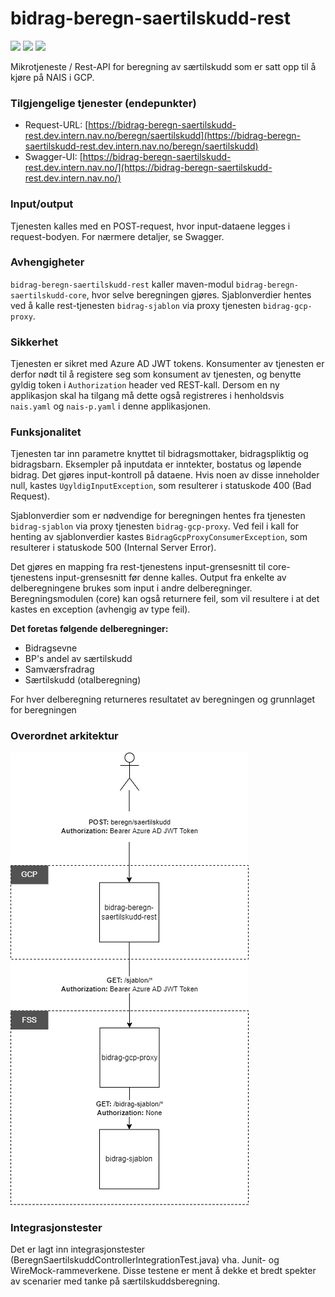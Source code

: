 # bidrag-beregn-saertilskudd-rest

[![](https://github.com/navikt/bidrag-beregn-saertilskudd-rest/actions/workflows/ci.yaml/badge.svg)](https://github.com/navikt/bidrag-beregn-saertilskudd-rest/actions/workflows/ci.yaml)
[![](https://github.com/navikt/bidrag-beregn-saertilskudd-rest/actions/workflows/pr.yaml/badge.svg)](https://github.com/navikt/bidrag-beregn-saertilskudd-rest/actions/workflows/pr.yaml)
[![](https://github.com/navikt/bidrag-beregn-saertilskudd-rest/actions/workflows/release.yaml/badge.svg)](https://github.com/navikt/bidrag-beregn-saertilskudd-rest/actions/workflows/release.yaml)

Mikrotjeneste / Rest-API for beregning av særtilskudd som er satt opp til å kjøre på NAIS i GCP.

### Tilgjengelige tjenester (endepunkter)
* Request-URL: [https://bidrag-beregn-saertilskudd-rest.dev.intern.nav.no/beregn/saertilskudd](https://bidrag-beregn-saertilskudd-rest.dev.intern.nav.no/beregn/saertilskudd)
* Swagger-UI: [https://bidrag-beregn-saertilskudd-rest.dev.intern.nav.no/](https://bidrag-beregn-saertilskudd-rest.dev.intern.nav.no/)

### Input/output
Tjenesten kalles med en POST-request, hvor input-dataene legges i request-bodyen. For nærmere detaljer, se Swagger.

### Avhengigheter
`bidrag-beregn-saertilskudd-rest` kaller maven-modul `bidrag-beregn-saertilskudd-core`, hvor selve beregningen gjøres.
Sjablonverdier hentes ved å kalle rest-tjenesten `bidrag-sjablon` via proxy tjenesten `bidrag-gcp-proxy`.

### Sikkerhet
Tjenesten er sikret med Azure AD JWT tokens. Konsumenter av tjenesten er derfor nødt til å registere seg som konsument av tjenesten, og benytte gyldig token i `Authorization` header ved REST-kall. Dersom en ny applikasjon skal ha tilgang må dette også registreres i henholdsvis `nais.yaml` og `nais-p.yaml` i denne applikasjonen.

### Funksjonalitet
Tjenesten tar inn parametre knyttet til bidragsmottaker, bidragspliktig og bidragsbarn. Eksempler på inputdata er inntekter, bostatus og løpende
bidrag. Det gjøres input-kontroll på dataene. Hvis noen av disse inneholder null, kastes `UgyldigInputException`, som resulterer i statuskode 
400 (Bad Request).

Sjablonverdier som er nødvendige for beregningen hentes fra tjenesten `bidrag-sjablon` via proxy tjenesten `bidrag-gcp-proxy`. Ved feil i kall for henting av sjablonverdier kastes `BidragGcpProxyConsumerException`, som resulterer i statuskode 500 (Internal Server Error).

Det gjøres en mapping fra rest-tjenestens input-grensesnitt til core-tjenestens input-grensesnitt før denne kalles. Output fra enkelte av
delberegningene brukes som input i andre delberegninger. Beregningsmodulen (core) kan også returnere feil, som vil resultere i at det kastes en
exception (avhengig av type feil).

**Det foretas følgende delberegninger:**
* Bidragsevne
* BP's andel av særtilskudd
* Samværsfradrag
* Særtilskudd (otalberegning)

For hver delberegning returneres resultatet av beregningen og grunnlaget for beregningen

### Overordnet arkitektur

![Overordnet arkitektur](./img/beregn-saertilskudd.drawio.png)

### Integrasjonstester
Det er lagt inn integrasjonstester (BeregnSaertilskuddControllerIntegrationTest.java) vha. Junit- og WireMock-rammeverkene. Disse testene er ment å
dekke et bredt spekter av scenarier med tanke på særtilskuddsberegning.
